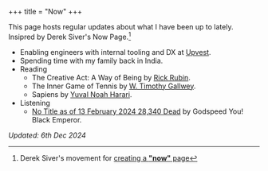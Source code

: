 +++
title = "Now"
+++

This page hosts regular updates about what I have been up to lately.
Insipred by Derek Siver's Now Page.[^1]

- Enabling engineers with internal tooling and DX at [Upvest](https://upvest.co/).
- Spending time with my family back in India.
- Reading
  - The Creative Act: A Way of Being by [Rick Rubin](https://en.wikipedia.org/wiki/Rick_Rubin?useskin=vector).
  - The Inner Game of Tennis by [W. Timothy Gallwey](https://en.wikipedia.org/wiki/W._Timothy_Gallwey?useskin=vector).
  - Sapiens by [Yuval Noah Harari](https://en.wikipedia.org/wiki/Yuval_Noah_Harari?useskin=vector).
- Listening
  - [No Title as of 13 February 2024 28,340 Dead](https://en.wikipedia.org/wiki/No_Title_as_of_13_February_2024_28,340_Dead?useskin=vector) by Godspeed You! Black Emperor.

_Updated: 6th Dec 2024_

[^1]: Derek Siver's movement for [creating a **"now"** page](https://nownownow.com/about)
